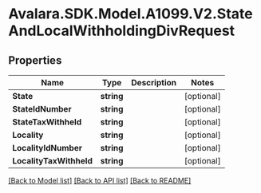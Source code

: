 # Avalara.SDK.Model.A1099.V2.StateAndLocalWithholdingDivRequest

## Properties

Name | Type | Description | Notes
------------ | ------------- | ------------- | -------------
**State** | **string** |  | [optional] 
**StateIdNumber** | **string** |  | [optional] 
**StateTaxWithheld** | **string** |  | [optional] 
**Locality** | **string** |  | [optional] 
**LocalityIdNumber** | **string** |  | [optional] 
**LocalityTaxWithheld** | **string** |  | [optional] 

[[Back to Model list]](../../../README.md#documentation-for-models) [[Back to API list]](../../../README.md#documentation-for-api-endpoints) [[Back to README]](../../../README.md)

